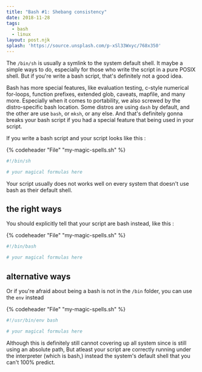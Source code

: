 ```yaml
---
title: "Bash #1: Shebang consistency"
date: 2018-11-28
tags:
  - bash
  - linux
layout: post.njk
splash: 'https://source.unsplash.com/p-xSl33Wxyc/768x350'
---
```

The `/bin/sh` is usually a symlink to the system default shell.
It maybe a simple ways to do, especially for those who write the script in a pure POSIX shell.
But if you're write a bash script, that's definitely not a good idea.

Bash has more special features, like evaluation testing, c-style numerical for-loops, function prefixes, extended glob, caveats, mapfile, and many more.
Especially when it comes to portability, we also screwed by the distro-specific bash location.
Some distros are using `dash` by default, and the other are use `bash`, or `mksh`, or any else.
And that's definitely gonna breaks your bash script if you had a special feature that being used in your script.

If you write a bash script and your script looks like this :

{% codeheader "File" "my-magic-spells.sh" %}

```bash
#!/bin/sh

# your magical formulas here
```
Your script usually does not works well on every system that doesn't use bash as their default shell.


## the right ways

You should explicitly tell that your script are bash instead, like this :

{% codeheader "File" "my-magic-spells.sh" %}

```bash
#!/bin/bash

# your magical formulas here
```

## alternative ways

Or if you're afraid about being a bash is not in the `/bin` folder, you can use the `env` instead

{% codeheader "File" "my-magic-spells.sh" %}

```bash
#!/usr/bin/env bash

# your magical formulas here
```

Although this is definitely still cannot covering up all system since is still using an absolute path,
But atleast your script are correctly running under the interpreter (which is bash,) instead the system's default shell that you can't 100% predict.
